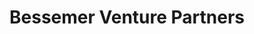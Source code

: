 ---
layout: firm_page
title: "Bessemer Venture Partners"
id: "bvp.com"
permalink: "/bessemerventurepartnersbvp.com/"
website: "https://www.bvp.com"
offices: "Redwood City (United States), San Francisco (United States), Cambridge (United States), New York City (United States), Larchmont (United States), Bangalore (India), Tel Aviv-Yafo (Israel), London (United Kingdom)"
investment_stages: "Seed, Series A, Series B, Series C"
portfolio_companies: ""
portfolio_link: "https://www.bvp.com/companies"
investment_markets: "AI & ML, Biotech, Cloud, Consumer, Cybersecurity, Crypto, Data, Deep Tech, Developer, Fintech, Healthcare, Marketplaces, Vertical Software"
founded_year: "1911"
description: "Bessemer Venture Partners helps entrepreneurs lay strong foundations to build and forge long-standing companies. With a large portfolio and significant experience, they support entrepreneurs from early stages through growth."
linkedin: "https://www.linkedin.com/company/bessemer-venture-partners"
twitter: "https://twitter.com/bessemervp"
instagram: "https://www.instagram.com/bessemer.venture.partners/"
team_page: "https://www.bvp.com/team"
investor_type: "Venture Capital"
crunchbase: "https://www.crunchbase.com/organization/bessemer-venture-partners"
pitchbook: ""

# SEO Optimization
meta_title: "Bessemer Venture Partners - VC Firm - projectstartups.com"
meta_description: "Bessemer Venture Partners, Bessemer Venture Partners helps entrepreneurs lay strong foundations to build and forge long-standing companies. With a large portfolio and significan..."
meta_keywords: "Bessemer Venture Partners, AI & ML, Biotech, Cloud, Consumer, Cybersecurity, Crypto, Data, Deep Tech, Developer, Fintech, Healthcare, Marketplaces, Vertical Software, VC firm, venture capital, startup investor, projectstartups.com"
canonical_url: "https://vc.projectstartups.com/bessemerventurepartnersbvp.com/"
---